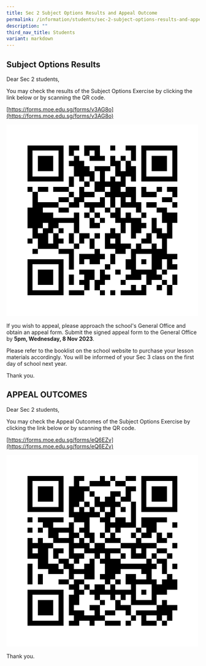 ```yaml
---
title: Sec 2 Subject Options Results and Appeal Outcome
permalink: /information/students/sec-2-subject-options-results-and-appeal-outcome/
description: ""
third_nav_title: Students
variant: markdown
---
```

Subject Options Results
-----------------------

Dear Sec 2 students,  

You may check the results of the Subject Options Exercise by clicking the link below or by scanning the QR code.

[https://forms.moe.edu.sg/forms/v3AG8o](https://forms.moe.edu.sg/forms/v3AG8o)

![Subject Options Results](/images/results%20of%20subject%20allocation%20for%20secondary%203%202024%20qr.png)

If you wish to appeal, please approach the school's General Office and obtain an appeal form. Submit the signed appeal form to the General Office by **5pm, Wednesday, 8 Nov 2023**.

Please refer to the booklist on the school website to purchase your lesson materials accordingly. You will be informed of your Sec 3 class on the first day of school next year.

Thank you.

APPEAL OUTCOMES
-----------------------
Dear Sec 2 students,  

You may check the Appeal Outcomes of the Subject Options Exercise by clicking the link below or by scanning the QR code.

[https://forms.moe.edu.sg/forms/eQ6EZv](https://forms.moe.edu.sg/forms/eQ6EZv)

![](/images/Release_of_Results_for_Subject_Options_Appeal_2023_QR.png)

Thank you.